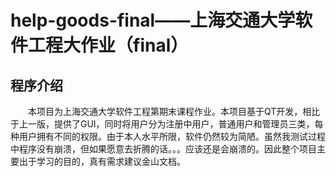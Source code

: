 # help-goods-final——上海交通大学软件工程大作业（final）
## 程序介绍  
&emsp;&emsp;本项目为上海交通大学软件工程第期末课程作业。本项目基于QT开发，相比于上一版，提供了GUI，同时将用户分为注册中用户，普通用户和管理员三类，每种用户拥有不同的权限。由于本人水平所限，软件仍然较为简陋。虽然我测试过程中程序没有崩溃，但如果愿意去折腾的话。。。应该还是会崩溃的。因此整个项目主要出于学习的目的，真有需求建议金山文档。
